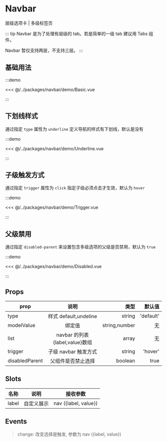 # Navbar

层级选项卡 | 多级标签页

::: tip
Navbar 是为了处理有层级的 tab。若是简单的一级 tab 建议用 Tabs 组件。

Navbar 暂仅支持两层，不支持三层。
:::

## 基础用法

:::demo

<<< @/../packages/navbar/demo/Basic.vue

:::

## 下划线样式

通过指定 `type` 属性为 `underline` 定义导航的样式有下划线，默认是没有

:::demo

<<< @/../packages/navbar/demo/Underline.vue

:::

## 子级触发方式

通过指定 `trigger` 属性为 `click` 指定子级必须点击才生效，默认为 `hover`

:::demo

<<< @/../packages/navbar/demo/Trigger.vue

:::

## 父级禁用

通过指定 `disabled-parent` 来设置包含多级选项的父级是否禁用，默认为 `true`

:::demo

<<< @/../packages/navbar/demo/Disabled.vue

:::

## Props

| prop           |              说明              |          类型 |    默认值 |
| -------------- | :----------------------------: | ------------: | --------: |
| type           |     样式 default,undeline      |        string | 'default' |
| modelValue     |             绑定值             | string,number |        无 |
| list           | navbar 的列表{label,value}数组 |         array |        无 |
| trigger        |      子级 navbar 触发方式      |        string |   'hover' |
| disabledParent |       父组件是否禁止选择       |       boolean |      true |

## Slots

| 名称      |       说明       | 接收参数
| ---------| :--------------: |  :--------------:|
| label  |    自定义展示    | nav ({label, value}) |

## Events

> change: 改变选择是触发, 参数为 nav ({label, value})
